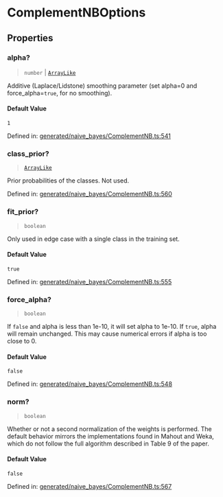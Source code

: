 # ComplementNBOptions

## Properties

### alpha?

> `number` \| [`ArrayLike`](../types/ArrayLike.md)

Additive (Laplace/Lidstone) smoothing parameter (set alpha=0 and force\_alpha=`true`, for no smoothing).

#### Default Value

`1`

Defined in:  [generated/naive\_bayes/ComplementNB.ts:541](https://github.com/transitive-bullshit/scikit-learn-ts/blob/92ab806/packages/sklearn/src/generated/naive_bayes/ComplementNB.ts#L541)

### class\_prior?

> [`ArrayLike`](../types/ArrayLike.md)

Prior probabilities of the classes. Not used.

Defined in:  [generated/naive\_bayes/ComplementNB.ts:560](https://github.com/transitive-bullshit/scikit-learn-ts/blob/92ab806/packages/sklearn/src/generated/naive_bayes/ComplementNB.ts#L560)

### fit\_prior?

> `boolean`

Only used in edge case with a single class in the training set.

#### Default Value

`true`

Defined in:  [generated/naive\_bayes/ComplementNB.ts:555](https://github.com/transitive-bullshit/scikit-learn-ts/blob/92ab806/packages/sklearn/src/generated/naive_bayes/ComplementNB.ts#L555)

### force\_alpha?

> `boolean`

If `false` and alpha is less than 1e-10, it will set alpha to 1e-10. If `true`, alpha will remain unchanged. This may cause numerical errors if alpha is too close to 0.

#### Default Value

`false`

Defined in:  [generated/naive\_bayes/ComplementNB.ts:548](https://github.com/transitive-bullshit/scikit-learn-ts/blob/92ab806/packages/sklearn/src/generated/naive_bayes/ComplementNB.ts#L548)

### norm?

> `boolean`

Whether or not a second normalization of the weights is performed. The default behavior mirrors the implementations found in Mahout and Weka, which do not follow the full algorithm described in Table 9 of the paper.

#### Default Value

`false`

Defined in:  [generated/naive\_bayes/ComplementNB.ts:567](https://github.com/transitive-bullshit/scikit-learn-ts/blob/92ab806/packages/sklearn/src/generated/naive_bayes/ComplementNB.ts#L567)

